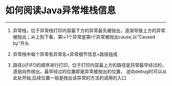 # 如何阅读Java异常堆栈信息
***
1. 异常栈，位于异常栈打印内容最下方的异常最先被抛出，逐渐导致上方的异常被抛出；从上到下看，第i+1个异常是第i个异常被抛出cause,以“Caused
by”开头

2. 异常栈中每个异常有异常名+异常细节信息+路径组成

3. 路径以FIFO的顺序进行打印，位于打印内容最上方的路径是异常最早经过的，逐层向外抛出。最早经过的位置即是异常被抛出的位置，
逆向debug时可以从此处开始,后续位置一般是抛出该异常的方法的调用的入口
